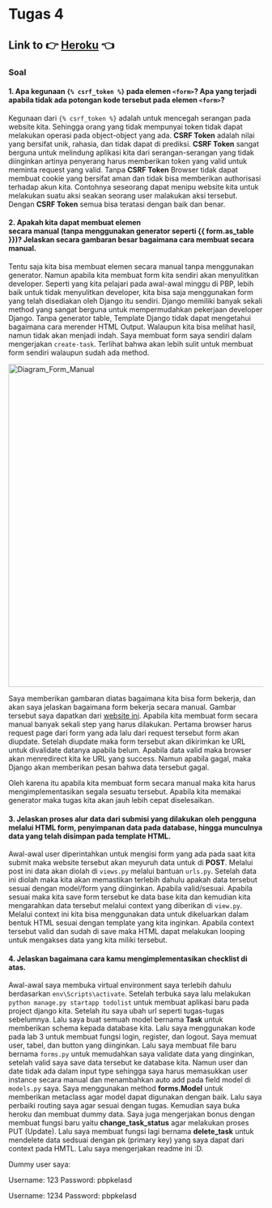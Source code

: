 # Tugas 4

## Link to 👉 [Heroku](https://pbp-tugas2-alvaro.herokuapp.com/) 👈

### Soal

#### 1. Apa kegunaan `{% csrf_token %}` pada elemen `<form>`? Apa yang terjadi apabila tidak ada potongan kode tersebut pada elemen `<form>`? <br>
Kegunaan dari `{% csrf_token %}` adalah untuk mencegah serangan pada website kita. Sehingga orang yang tidak mempunyai token tidak dapat melakukan operasi pada object-object yang ada. **CSRF Token** adalah nilai yang bersifat unik, rahasia, dan tidak dapat di prediksi. **CSRF Token** sangat berguna untuk melindung aplikasi kita dari serangan-serangan yang tidak diinginkan artinya penyerang harus memberikan token yang valid untuk meminta request yang valid. Tanpa **CSRF Token** Browser tidak dapat membuat cookie yang bersifat aman dan tidak bisa memberikan authorisasi terhadap akun kita. Contohnya seseorang dapat menipu website kita untuk melakukan suatu aksi seakan seorang user malakukan aksi tersebut. Dengan **CSRF Token** semua bisa teratasi dengan baik dan benar. 

#### 2. Apakah kita dapat membuat elemen <form> secara manual (tanpa menggunakan generator seperti {{ form.as_table }})? Jelaskan secara gambaran besar bagaimana cara membuat <form> secara manual. <br>
Tentu saja kita bisa membuat elemen secara manual tanpa menggunakan generator. Namun apabila kita membuat form kita sendiri akan menyulitkan developer. Seperti yang kita pelajari pada awal-awal minggu di PBP, lebih baik untuk tidak menyulitkan developer, kita bisa saja menggunakan form yang telah disediakan oleh Django itu sendiri. Django memiliki banyak sekali method yang sangat berguna untuk mempermudahkan pekerjaan developer Django. Tanpa generator table, Template Django tidak dapat mengetahui bagaimana cara merender HTML Output. Walaupun kita bisa melihat hasil, namun tidak akan menjadi indah. Saya membuat form saya sendiri dalam mengerjakan `create-task`. Terlihat bahwa akan lebih sulit untuk membuat form sendiri walaupun sudah ada method. 

<img width="638" alt="Diagram_Form_Manual" src="https://user-images.githubusercontent.com/91789098/192094383-05bdbb45-ed4b-4ed4-a911-c131242c89b2.png">

Saya memberikan gambaran diatas bagaimana kita bisa form bekerja, dan akan saya jelaskan bagaimana form bekerja secara manual. Gambar tersebut saya dapatkan dari [website ini](https://developer.mozilla.org/en-US/docs/Learn/Server-side/Django/Forms). Apabila kita membuat form secara manual banyak sekali step yang harus dilakukan. Pertama browser harus request page dari form yang ada lalu dari request tersebut form akan diupdate. Setelah diupdate maka form tersebut akan dikirimkan ke URL untuk divalidate datanya apabila belum. Apabila data valid maka browser akan menredirect kita ke URL yang success. Namun apabila gagal, maka Django akan memberikan pesan bahwa data tersebut gagal. 

Oleh karena itu apabila kita membuat form secara manual maka kita harus mengimplementasikan segala sesuatu tersebut. Apabila kita memakai generator maka tugas kita akan jauh lebih cepat diselesaikan. 

#### 3. Jelaskan proses alur data dari submisi yang dilakukan oleh pengguna melalui HTML form, penyimpanan data pada database, hingga munculnya data yang telah disimpan pada template HTML. <br>

Awal-awal user diperintahkan untuk mengisi form yang ada pada saat kita submit maka website tersebut akan meyuruh data untuk di **POST**. Melalui post ini data akan diolah di `views.py` melalui bantuan `urls.py`. Setelah data ini diolah maka kita akan memastikan terlebih dahulu apakah data tersebut sesuai dengan model/form yang diinginkan. Apabila valid/sesuai. Apabila sesuai maka kita save form tersebut ke data base kita dan kemudian kita mengarahkan data tersebut melalui context yang diberikan di `view.py`. Melalui context ini kita bisa menggunakan data untuk dikeluarkan dalam bentuk HTML sesuai dengan template yang kita inginkan. Apabila context tersebut valid dan sudah di save maka HTML dapat melakukan looping untuk mengakses data yang kita miliki tersebut. 

#### 4. Jelaskan bagaimana cara kamu mengimplementasikan checklist di atas. <br>

Awal-awal saya membuka virtual environment saya terlebih dahulu berdasarkan `env\Scripts\activate`. Setelah terbuka saya lalu melakukan `python manage.py startapp todolist` untuk membuat aplikasi baru pada project django kita. Setelah itu saya ubah url seperti tugas-tugas sebelumnya. Lalu saya buat semuah model bernama **Task** untuk memberikan schema kepada database kita. Lalu saya menggunakan kode pada lab 3 untuk membuat fungsi login, register, dan logout. Saya memuat user, tabel, dan button yang diinginkan. Lalu saya membuat file baru bernama `forms.py` untuk memudahkan saya validate data yang dinginkan, setelah valid saya save data tersebut ke database kita. Namun user dan date tidak ada dalam input type sehingga saya harus memasukkan user instance secara manual dan menambahkan auto add pada field model di `models.py` saya. Saya menggunakan method **forms.Model** untuk memberikan metaclass agar model dapat digunakan dengan baik. Lalu saya perbaiki routing saya agar sesuai dengan tugas. Kemudian saya buka heroku dan membuat dummy data. Saya juga mengerjakan bonus dengan membuat fungsi baru yaitu **change_task_status** agar melakukan proses PUT (Update). Lalu saya membuat fungsi lagi bernama **delete_task** untuk mendelete data sedsuai dengan pk (primary key) yang saya dapat dari context pada HMTL. Lalu saya mengerjakan readme ini :D.  

Dummy user saya:

Username: 123
Password: pbpkelasd

Username: 1234
Password: pbpkelasd
